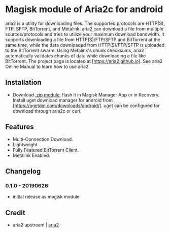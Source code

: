 # Magisk module of Aria2c for android

aria2 is a utility for downloading files. The supported protocols are HTTP(S), FTP, SFTP, BitTorrent, and Metalink. aria2 can download a file from multiple sources/protocols and tries to utilize your maximum download bandwidth. It supports downloading a file from HTTP(S)/FTP/SFTP and BitTorrent at the same time, while the data downloaded from HTTP(S)/FTP/SFTP is uploaded to the BitTorrent swarm. Using Metalink's chunk checksums, aria2 automatically validates chunks of data while downloading a file like BitTorrent. The project page is located at [https://aria2.github.io]. See aria2 Online Manual to learn how to use aria2.

## Installation
- Download [.zip module](https://github.com/Magisk-Modules-Repo/aria2c/releases), flash it in Magisk Manager App or in Recovery. Install uget download manager for android from [https://ugetdm.com/downloads/android/]. uget can be configured for download through aria2c or curl.

## Features
-    Multi-Connection Download.
-    Lightweight
-    Fully Featured BitTorrent Client.
-    Metalink Enabled.

## Changelog
### 0.1.0 - 20190626
- initial release as magisk module 

## Credit
- aria2 upstream | [aria2](https://github.com/aria2/aria2)

